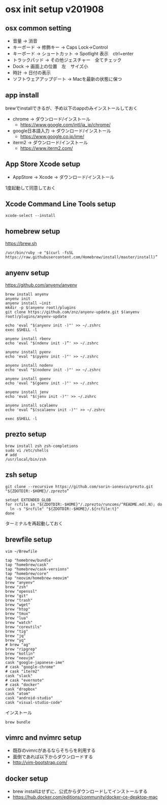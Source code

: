 # osx init setup v201908

## osx common setting

- 音量 -> 消音
- キーボード -> 修飾キー -> Caps Lock→Control
- キーボード -> ショートカット -> Spotlight 表示　ctrl+enter
- トラックパッド -> その他ジェスチャー　全てチェック
- Dock -> 画面上の位置　左　サイズ小
- 時計 -> 日付の表示
- ソフトウェアアップデート -> Macを最新の状態に保つ

## app install

brewでinstallできるが、予め以下のappのみインストールしておく

- chrome -> ダウンロード/インストール
  - https://www.google.com/intl/ja_jp/chrome/
- google日本語入力 -> ダウンロード/インストール
  - https://www.google.co.jp/ime/
- iterm2 -> ダウンロード/インストール
  - https://www.iterm2.com/

## App Store Xcode setup

- AppStore -> Xcode -> ダウンロード/インストール

1度起動して同意しておく

## Xcode Command Line Tools setup

`xcode-select --install`

## homebrew setup

https://brew.sh

`/usr/bin/ruby -e "$(curl -fsSL https://raw.githubusercontent.com/Homebrew/install/master/install)”`

## anyenv setup

https://github.com/anyenv/anyenv

```
brew install anyenv
anyenv init
anyenv install —init
mkdir -p $(anyenv root)/plugins
git clone https://github.com/znz/anyenv-update.git $(anyenv root)/plugins/anyenv-update

echo 'eval "$(anyenv init -)"' >> ~/.zshrc
exec $SHELL -l

anyenv install rbenv
echo 'eval "$(ndenv init -)”' >> ~/.zshrc

anyenv install pyenv
echo 'eval "$(pyenv init -)"' >> ~/.zshrc

anyenv install nodenv
echo 'eval "$(nodenv init -)"' >> ~/.zshrc

anyenv install goenv
echo 'eval "$(goenv init -)"' >> ~/.zshrc

anyenv install jenv
echo 'eval "$(jenv init -)"' >> ~/.zshrc

anyenv install scalaenv
echo 'eval “$(scalaenv init -)"' >> ~/.zshrc

exec $SHELL -l
```

## prezto setup

```
brew install zsh zsh-completions
sudo vi /etc/shells
# add
/usr/local/bin/zsh
```

## zsh setup

`git clone --recursive https://github.com/sorin-ionescu/prezto.git "${ZDOTDIR:-$HOME}/.zprezto”`

```
setopt EXTENDED_GLOB
for rcfile in "${ZDOTDIR:-$HOME}"/.zprezto/runcoms/^README.md(.N); do
  ln -s "$rcfile" "${ZDOTDIR:-$HOME}/.${rcfile:t}"
done
```

ターミナルを再起動しておく

## brewfile setup

`vim ~/Brewfile`

```
tap "homebrew/bundle"
tap "homebrew/cask"
tap "homebrew/cask-versions"
tap "homebrew/core"
tap "neovim/homebrew-neovim"
brew "anyenv"
brew "zsh"
brew "openssl"
brew "git"
brew "trash"
brew "wget"
brew "htop"
brew "tmux"
brew "lua"
brew "watch"
brew "coreutils"
brew "tig"
brew "jq"
brew "yq"
# brew "ag"
brew "ripgrep"
brew "kotlin"
brew "neovim"
cask "google-japanese-ime"
# cask "google-chrome"
# cask "iterm2"
cask "slack"
# cask "evernote"
# cask "docker"
cask "dropbox"
cask "atom"
cask "android-studio"
cask "visual-studio-code"
```

インストール

`brew bundle`


## vimrc and nvimrc setup

- 既存のvimrcがあるならそちらを利用する
- 面倒であれば以下からダウンロードする
- http://vim-bootstrap.com/

## docker setup

- brew installはせずに、公式からダウンロードしてインストールする
- https://hub.docker.com/editions/community/docker-ce-desktop-mac

